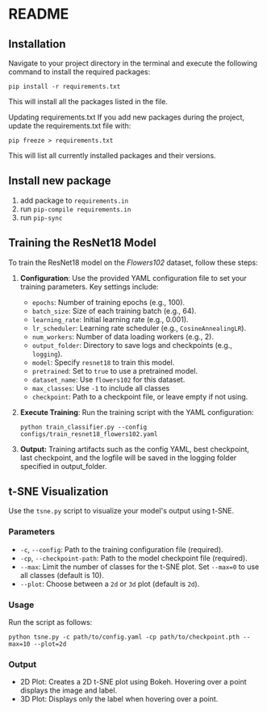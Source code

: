 # README

## Installation

Navigate to your project directory in the terminal and execute the following command to install the required packages:

```
pip install -r requirements.txt
```

This will install all the packages listed in the file.

Updating requirements.txt
If you add new packages during the project, update the requirements.txt file with:

```
pip freeze > requirements.txt
```
This will list all currently installed packages and their versions.


## Install new package
1. add package to ```requirements.in```
2. run ```pip-compile requirements.in```
3. run ```pip-sync```


## Training the ResNet18 Model

To train the ResNet18 model on the *Flowers102* dataset, follow these steps:

1. **Configuration**: Use the provided YAML configuration file to set your training parameters. Key settings include:
   - `epochs`: Number of training epochs (e.g., 100).
   - `batch_size`: Size of each training batch (e.g., 64).
   - `learning_rate`: Initial learning rate (e.g., 0.001).
   - `lr_scheduler`: Learning rate scheduler (e.g., `CosineAnnealingLR`).
   - `num_workers`: Number of data loading workers (e.g., 2).
   - `output_folder`: Directory to save logs and checkpoints (e.g., `logging`).
   - `model`: Specify `resnet18` to train this model.
   - `pretrained`: Set to `true` to use a pretrained model.
   - `dataset_name`: Use `flowers102` for this dataset.
   - `max_classes`: Use `-1` to include all classes
   - `checkpoint`: Path to a checkpoint file, or leave empty if not using.

2. **Execute Training**: Run the training script with the YAML configuration:

   ```
   python train_classifier.py --config configs/train_resnet18_flowers102.yaml
   ```
3. **Output:** Training artifacts such as the config YAML, best checkpoint, last checkpoint, and the logfile will be saved in the logging folder specified in output_folder.


## t-SNE Visualization

Use the `tsne.py` script to visualize your model's output using t-SNE.

### Parameters

- `-c`, `--config`: Path to the training configuration file (required).
- `-cp`, `--checkpoint-path`: Path to the model checkpoint file (required).
- `--max`: Limit the number of classes for the t-SNE plot. Set `--max=0` to use all classes (default is 10).
- `--plot`: Choose between a `2d` or `3d` plot (default is `2d`).

### Usage

Run the script as follows:

```
python tsne.py -c path/to/config.yaml -cp path/to/checkpoint.pth --max=10 --plot=2d
```

### Output
- 2D Plot: Creates a 2D t-SNE plot using Bokeh. Hovering over a point displays the image and label.
- 3D Plot: Displays only the label when hovering over a point.